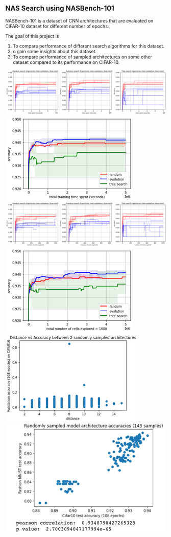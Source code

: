 ## NAS Search using NASBench-101 

NASBench-101 is a dataset of CNN architectures that are evaluated on CIFAR-10 dataset for different number of epochs.

The goal of this project is

1. To compare performance of different search algorithms for this dataset.
2. o gain some insights about this dataset.
3. To compare performance of sampled architectures on some other dataset compared to its performance on CIFAR-10.

![Accuracy_Comparison_Search_Time](./figures/comparison_search_time.png)
![Mean_Accuracy_Comparison_Search_Time](./figures/comparison_search_time2.png)
![Accuracy_Comparison_Num_Cells](./figures/comparison_search_num_cells.png)
![Mean_Accuracy_Comparison_Search_Time](./figures/comparison_search_num_cells2.png)
![Distance_vs_Accuracy](./figures/distance_vs_accuracy.png)
![CIFAR_vs_MNIST_accuracy](./figures/accuracy_comparison_108_epochs.png)

